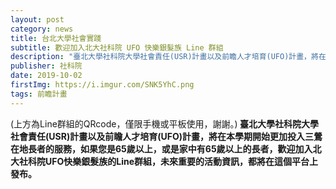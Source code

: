 ```yaml
---
layout: post
category: news
title: 台北大學社會實踐
subtitle: 歡迎加入北大社科院 UFO 快樂銀髮族 Line 群組
description: "臺北大學社科院大學社會責任(USR)計畫以及前瞻人才培育(UFO)計畫，將在本學期開始更加投入三鶯在地長者的服務，如果您是65歲以上，或是家中有65歲以上的長者，都歡迎加入北大社科院UFO快樂銀髮族的Line群組！"
publisher: 社科院
date: 2019-10-02
firstImg: https://i.imgur.com/SNK5YhC.png
tags: 前瞻計畫
---
```


(上方為Line群組的QRcode，僅限手機或平板使用，謝謝。)<b>
臺北大學社科院大學社會責任(USR)計畫以及前瞻人才培育(UFO)計畫，將在本學期開始更加投入三鶯在地長者的服務，如果您是65歲以上，或是家中有65歲以上的長者，歡迎加入北大社科院UFO快樂銀髮族的Line群組，未來重要的活動資訊，都將在這個平台上發布。
